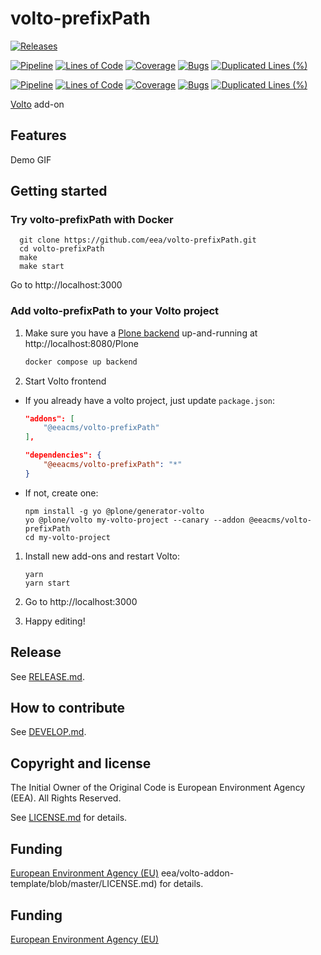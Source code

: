 # volto-prefixPath

[![Releases](https://img.shields.io/github/v/release/eea/volto-prefixPath)](https://github.com/eea/volto-prefixPath/releases)

[![Pipeline](https://ci.eionet.europa.eu/buildStatus/icon?job=volto-addons%2Fvolto-prefixPath%2Fmaster&subject=master)](https://ci.eionet.europa.eu/view/Github/job/volto-addons/job/volto-prefixPath/job/master/display/redirect)
[![Lines of Code](https://sonarqube.eea.europa.eu/api/project_badges/measure?project=volto-prefixPath-master&metric=ncloc)](https://sonarqube.eea.europa.eu/dashboard?id=volto-prefixPath-master)
[![Coverage](https://sonarqube.eea.europa.eu/api/project_badges/measure?project=volto-prefixPath-master&metric=coverage)](https://sonarqube.eea.europa.eu/dashboard?id=volto-prefixPath-master)
[![Bugs](https://sonarqube.eea.europa.eu/api/project_badges/measure?project=volto-prefixPath-master&metric=bugs)](https://sonarqube.eea.europa.eu/dashboard?id=volto-prefixPath-master)
[![Duplicated Lines (%)](https://sonarqube.eea.europa.eu/api/project_badges/measure?project=volto-prefixPath-master&metric=duplicated_lines_density)](https://sonarqube.eea.europa.eu/dashboard?id=volto-prefixPath-master)

[![Pipeline](https://ci.eionet.europa.eu/buildStatus/icon?job=volto-addons%2Fvolto-prefixPath%2Fdevelop&subject=develop)](https://ci.eionet.europa.eu/view/Github/job/volto-addons/job/volto-prefixPath/job/develop/display/redirect)
[![Lines of Code](https://sonarqube.eea.europa.eu/api/project_badges/measure?project=volto-prefixPath-develop&metric=ncloc)](https://sonarqube.eea.europa.eu/dashboard?id=volto-prefixPath-develop)
[![Coverage](https://sonarqube.eea.europa.eu/api/project_badges/measure?project=volto-prefixPath-develop&metric=coverage)](https://sonarqube.eea.europa.eu/dashboard?id=volto-prefixPath-develop)
[![Bugs](https://sonarqube.eea.europa.eu/api/project_badges/measure?project=volto-prefixPath-develop&metric=bugs)](https://sonarqube.eea.europa.eu/dashboard?id=volto-prefixPath-develop)
[![Duplicated Lines (%)](https://sonarqube.eea.europa.eu/api/project_badges/measure?project=volto-prefixPath-develop&metric=duplicated_lines_density)](https://sonarqube.eea.europa.eu/dashboard?id=volto-prefixPath-develop)


[Volto](https://github.com/plone/volto) add-on

## Features

Demo GIF

## Getting started

### Try volto-prefixPath with Docker

      git clone https://github.com/eea/volto-prefixPath.git
      cd volto-prefixPath
      make
      make start

Go to http://localhost:3000

### Add volto-prefixPath to your Volto project

1. Make sure you have a [Plone backend](https://plone.org/download) up-and-running at http://localhost:8080/Plone

   ```Bash
   docker compose up backend
   ```

1. Start Volto frontend

* If you already have a volto project, just update `package.json`:

   ```JSON
   "addons": [
       "@eeacms/volto-prefixPath"
   ],

   "dependencies": {
       "@eeacms/volto-prefixPath": "*"
   }
   ```

* If not, create one:

   ```
   npm install -g yo @plone/generator-volto
   yo @plone/volto my-volto-project --canary --addon @eeacms/volto-prefixPath
   cd my-volto-project
   ```

1. Install new add-ons and restart Volto:

   ```
   yarn
   yarn start
   ```

1. Go to http://localhost:3000

1. Happy editing!

## Release

See [RELEASE.md](https://github.com/eea/volto-prefixPath/blob/master/RELEASE.md).

## How to contribute

See [DEVELOP.md](https://github.com/eea/volto-prefixPath/blob/master/DEVELOP.md).

## Copyright and license

The Initial Owner of the Original Code is European Environment Agency (EEA).
All Rights Reserved.

See [LICENSE.md](https://github.com/eea/volto-prefixPath/blob/master/LICENSE.md) for details.

## Funding

[European Environment Agency (EU)](http://eea.europa.eu)
eea/volto-addon-template/blob/master/LICENSE.md) for details.

## Funding

[European Environment Agency (EU)](http://eea.europa.eu)
